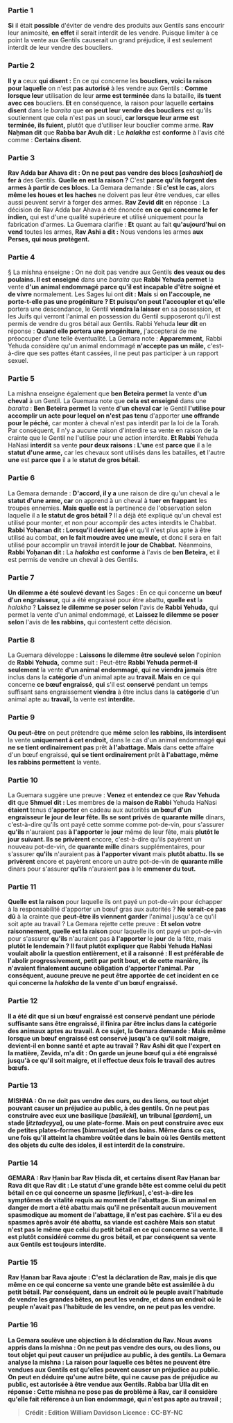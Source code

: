 
### Partie 1
<b>Si</b> il était <b>possible</b> d'éviter de vendre des produits aux Gentils sans encourir leur animosité, <b>en effet</b> il serait interdit de les vendre. Puisque limiter à ce point la vente aux Gentils causerait un grand préjudice, il est seulement interdit de leur vendre des boucliers.

### Partie 2
<b>Il y a</b> ceux <b>qui disent :</b> En ce qui concerne les <b>boucliers, voici la raison pour laquelle</b> on n'est <b>pas autorisé</b> à les vendre aux Gentils : <b>Comme lorsque leur</b> utilisation de leur <b>arme est terminée</b> dans la bataille, <b>ils tuent avec ces</b> boucliers. <b>Et</b> en conséquence, la raison pour laquelle <b>certains disent</b> dans le <i>baraita</i> que <b>on peut leur vendre des boucliers</b> est qu'ils soutiennent que cela n'est pas un souci, <b>car lorsque leur arme est terminée, ils fuient,</b> plutôt que d'utiliser leur bouclier comme arme. <b>Rav Naḥman dit</b> que <b>Rabba bar Avuh dit :</b> Le <b><i>halakha</i></b> est <b>conforme</b> à l'avis cité comme : <b>Certains disent.</b>

### Partie 3
<b>Rav Adda bar Ahava dit : On ne peut pas vendre des blocs [<i>ashashiot</i>] de fer à</b> des Gentils. <b>Quelle en est la raison ?</b> C'est <b>parce qu'ils forgent des armes à partir de ces blocs.</b> La Gemara demande : <b>Si c'est le cas,</b> alors <b>même les houes et les haches</b> ne doivent pas leur être vendues, car elles aussi peuvent servir à forger des armes. <b>Rav Zevid dit</b> en réponse : La décision de Rav Adda bar Ahava a été énoncée <b>en ce qui concerne le fer indien,</b> qui est d'une qualité supérieure et utilisé uniquement pour la fabrication d'armes. La Guemara clarifie : <b>Et</b> quant au fait <b>qu'aujourd'hui on vend</b> toutes les armes, <b>Rav Ashi a dit :</b> Nous vendons les armes <b>aux Perses, qui nous protègent.</b>

### Partie 4
§ La mishna enseigne : On ne doit pas vendre aux Gentils <b>des veaux ou des poulains. Il est enseigné</b> dans une <i>baraita</i> que <b>Rabbi Yehuda permet</b> la vente <b>d'un animal endommagé</b> <b>parce qu'il est incapable d'être soigné et de vivre</b> normalement. Les Sages lui ont <b>dit : Mais</b> si <b>on l'accouple, ne porte-t-elle pas une progéniture ? Et puisqu'on peut l'accoupler et qu'elle</b> portera une descendance,</b> le Gentil <b>viendra la laisser</b> en sa possession, et les Juifs qui verront l'animal en possession du Gentil supposeront qu'il est permis de vendre du gros bétail aux Gentils. Rabbi Yehuda <b>leur dit</b> en réponse : <b>Quand elle portera une progéniture,</b> j'accepterai de me préoccuper d'une telle éventualité. La Gemara note : <b>Apparemment,</b> Rabbi Yehuda considère qu'un animal endommagé <b>n'accepte pas un mâle,</b> c'est-à-dire que ses pattes étant cassées, il ne peut pas participer à un rapport sexuel.

### Partie 5
La mishna enseigne également que <b>ben Beteira permet</b> la vente <b>d'un cheval</b> à un Gentil. La Guemara note que <b>cela est enseigné</b> dans une <i>baraita</i> : <b>Ben Beteira permet</b> la vente <b>d'un cheval car</b> le Gentil <b>l'utilise pour accomplir un acte pour lequel on n'est pas tenu</b> d'apporter <b>une offrande pour le péché,</b> car monter à cheval n'est pas interdit par la loi de la Torah. Par conséquent, il n'y a aucune raison d'interdire sa vente en raison de la crainte que le Gentil ne l'utilise pour une action interdite. <b>Et Rabbi</b> Yehuda HaNasi <b>interdit</b> sa vente <b>pour deux raisons : L'une</b> est <b>parce que</b> il a le <b>statut d'une arme,</b> car les chevaux sont utilisés dans les batailles, <b>et</b> l'autre <b>une</b> est <b>parce que</b> il a le <b>statut de gros bétail.</b>

### Partie 6
La Gemara demande : <b>D'accord, il y a</b> une raison de dire qu'un cheval a le <b>statut d'une arme, car</b> on apprend à un cheval à <b>tuer en frappant</b> les troupes ennemies. <b>Mais quelle est</b> la pertinence de l'observation selon laquelle il a <b>le statut de gros bétail ?</b> Il a déjà été expliqué qu'un cheval est utilisé pour monter, et non pour accomplir des actes interdits le Chabbat. <b>Rabbi Yoḥanan dit : Lorsqu'il devient âgé</b> et qu'il n'est plus apte à être utilisé au combat, <b>on le fait moudre avec une meule,</b> et donc il sera en fait utilisé pour accomplir un travail interdit <b>le jour de Chabbat.</b> Néanmoins, <b>Rabbi Yoḥanan dit :</b> La <b><i>halakha</i></b> est <b>conforme</b> à l'avis de <b>ben Beteira,</b> et il est permis de vendre un cheval à des Gentils.

### Partie 7
<b>Un dilemme a été soulevé devant</b> les Sages : En ce qui concerne <b>un bœuf d'un engraisseur,</b> qui a été engraissé pour être abattu, <b>quelle est</b> la <i>halakha</i> ? <b>Laissez le dilemme se poser selon</b> l'avis de <b>Rabbi Yehuda,</b> qui permet la vente d'un animal endommagé, et <b>Laissez le dilemme se poser selon</b> l'avis de <b>les rabbins,</b> qui contestent cette décision.

### Partie 8
La Guemara développe : <b>Laissons le dilemme être soulevé selon</b> l'opinion de <b>Rabbi Yehuda,</b> comme suit : Peut-être <b>Rabbi Yehuda permet-il seulement</b> la vente <b>d'un animal endommagé</b>, <b>qui ne viendra jamais</b> être inclus dans la <b>catégorie</b> d'un animal apte au <b>travail. Mais</b> en ce qui concerne <b>ce bœuf engraissé</b>, <b>qui</b> s'il est <b>conservé</b> pendant un temps suffisant sans engraissement <b>viendra</b> à être inclus dans la <b>catégorie</b> d'un animal apte au <b>travail,</b> la vente est <b>interdite.</b>

### Partie 9
<b>Ou peut-être</b> on peut prétendre que <b>même</b> selon <b>les rabbins, ils interdisent</b> la vente <b>uniquement à cet endroit,</b> dans le cas d'un animal endommagé <b>qui ne se tient ordinairement pas</b> prêt <b>à l'abattage. Mais</b> dans <b>cette</b> affaire d'un bœuf engraissé, <b>qui se tient ordinairement</b> prêt <b>à l'abattage, même les rabbins permettent</b> la vente.

### Partie 10
La Guemara suggère une preuve : <b>Venez</b> et <b>entendez ce</b> que <b>Rav Yehuda dit</b> que <b>Shmuel dit :</b> Les membres <b>de</b> la <b>maison de Rabbi</b> Yehuda HaNasi <b>étaient</b> tenus d'<b>apporter</b> en cadeau aux autorités <b>un bœuf d'un engraisseur le jour de leur fête. Ils se sont privés</b> de <b>quarante mille</b> dinars, c'est-à-dire qu'ils ont payé cette somme comme pot-de-vin, pour s'assurer <b>qu'ils</b> n'auraient pas <b>à l'apporter</b> le <b>jour</b> même de leur fête, mais <b>plutôt le jour suivant. Ils se privèrent</b> encore, c'est-à-dire qu'ils payèrent un nouveau pot-de-vin, de <b>quarante mille</b> dinars supplémentaires, pour s'assurer <b>qu'ils</b> n'auraient pas <b>à l'apporter vivant</b> mais <b>plutôt abattu. Ils se privèrent</b> encore et payèrent encore un autre pot-de-vin de <b>quarante mille</b> dinars pour s'assurer <b>qu'ils</b> n'auraient <b>pas</b> à le <b>emmener du tout.</b>

### Partie 11
<b>Quelle est la raison</b> pour laquelle ils ont payé un pot-de-vin pour échapper à la responsabilité d'apporter un bœuf gras aux autorités ? <b>Ne serait-ce pas dû</b> à la crainte que <b>peut-être ils viennent garder</b> l'animal jusqu'à ce qu'il soit apte au travail ? La Gemara rejette cette preuve : <b>Et selon votre raisonnement, quelle est la raison</b> pour laquelle ils ont payé un pot-de-vin pour s'assurer <b>qu'ils</b> n'auraient pas <b>à l'apporter</b> le <b>jour</b> de la fête, mais <b>plutôt le lendemain ? Il faut plutôt expliquer que <b>Rabbi</b> Yehuda HaNasi <b>voulait abolir la question</b> entièrement, <b>et il a raisonné :</b> Il est préférable de l'<b>abolir</b> <b>progressivement, petit</b> par <b>petit bout,</b> et de cette manière, ils n'avaient finalement aucune obligation d'apporter l'animal. Par conséquent, aucune preuve ne peut être apportée de cet incident en ce qui concerne la <i>halakha</i> de la vente d'un bœuf engraissé.

### Partie 12
Il a été dit que si un bœuf engraissé est conservé pendant une période suffisante sans être engraissé, il finira par être inclus dans la catégorie des animaux aptes au travail. A ce sujet, la Gemara demande : <b>Mais</b> même <b>lorsque</b> un bœuf engraissé est <b>conservé</b> jusqu'à ce qu'il soit maigre, devient-il <b>en bonne santé et apte au travail ? Rav Ashi dit</b> que l'expert en la matière, <b>Zevida, m'a dit : On garde un jeune bœuf</b> qui a été engraissé jusqu'à ce qu'il soit maigre, <b>et il effectue deux fois</b> le travail des autres bœufs.

### Partie 13
<strong>MISHNA :</strong> <b>On ne doit pas vendre des ours, ou des lions, ou tout objet pouvant causer un préjudice au public, à</b> des gentils. <b>On ne peut pas construire avec eux une basilique [<i>basileki</i>], un tribunal [<i>gardom</i>], un stade [<i>itztadeyya</i>], ou une plate-forme. Mais on peut construire avec eux de petites plates-formes [<i>bimmusiot</i>] et des bains.</b> Même dans ce cas, une fois qu'il <b>atteint la chambre voûtée</b> dans le bain <b>où</b> les Gentils <b>mettent</b> des objets du culte des <b>idoles, il est interdit de la construire</b>.

### Partie 14
<strong>GEMARA :</strong> <b>Rav Ḥanin bar Rav Ḥisda dit, et certains disent Rav Ḥanan bar Rava dit</b> que <b>Rav dit :</b> Le statut d'une <b>grande bête est comme</b> celui du <b>petit bétail en ce qui concerne un spasme [<i>lefirkus</i>],</b> c'est-à-dire les symptômes de vitalité requis au moment de l'abattage. Si un animal en danger de mort a été abattu mais qu'il ne présentait aucun mouvement spasmodique au moment de l'abattage, il n'est pas cachère. S'il a eu des spasmes après avoir été abattu, sa viande est cachère <b>Mais</b> son statut n'est <b>pas</b> le même que celui du petit bétail <b>en ce qui concerne</b> sa <b>vente.</b> Il est plutôt considéré comme du gros bétail, et par conséquent sa vente aux Gentils est toujours interdite.

### Partie 15
Rav Ḥanan bar Rava ajoute : C'est la déclaration de Rav, <b>mais je dis</b> que <b>même en ce qui concerne</b> sa <b>vente</b> une grande bête est assimilée à du petit bétail. Par conséquent, dans <b>un endroit où</b> le peuple <b>avait l'habitude de vendre</b> les grandes bêtes, <b>on peut les vendre</b>, et dans un endroit <b>où</b> le peuple n'avait <b>pas</b> l'habitude <b>de les vendre</b>, <b>on ne peut pas les vendre</b>.

### Partie 16
La Gemara soulève une objection à la déclaration du Rav. <b>Nous avons appris</b> dans la mishna : <b>On ne peut pas vendre des ours, ou des lions, ou tout objet qui peut causer un préjudice au public, à</b> des gentils. La Gemara analyse la mishna : <b>La raison pour laquelle</b> ces bêtes ne peuvent être vendues aux Gentils est qu'elles <b>peuvent causer un préjudice au public.</b> On peut en déduire qu'une autre bête, qui <b>ne cause pas de préjudice au public, est autorisée</b> à être vendue aux Gentils. <b>Rabba bar Ulla dit</b> en réponse : Cette mishna ne pose pas de problème à Rav, car il considère qu'elle fait référence <b>à un lion endommagé,</b> qui n'est pas apte au travail ;

>Crédit : Edition William Davidson
>Licence : CC-BY-NC